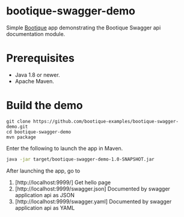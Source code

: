 # bootique-swagger-demo

Simple [Bootique](http://bootique.io) app demonstrating the Bootique Swagger api documentation module.

# Prerequisites
* Java 1.8 or newer.
* Apache Maven.

# Build the demo

```
git clone https://github.com/bootique-examples/bootique-swagger-demo.git
cd bootique-swagger-demo
mvn package
```
Enter the following to launch the app in Maven.

```bash
java -jar target/bootique-swagger-demo-1.0-SNAPSHOT.jar
```

After launching the app, go to

1. [http://localhost:9999/] Get hello page
2. [http://localhost:9999/swagger.json] Documented by swagger application api as JSON
3. [http://localhost:9999/swagger.yaml] Documented by swagger application api as YAML



